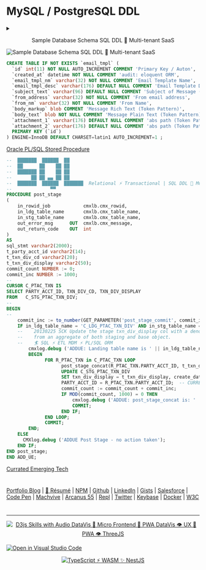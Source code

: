 # MySQL / PostgreSQL DDL


<details>
  <summary>
    <p align="center">
    Sample Database Schema SQL DDL 🍭 Multi-tenant SaaS
    </p>
  </summary>
  <p align="center">
  <img src="https://neodigm.github.io/vivid_vector_alphabet/wasm/vvs.svg" width="76" alt="Vivid Vector ✨ JavaScript && TypeScript && Go 🪐">
  <img src="https://neodigm.github.io/vivid_vector_alphabet/wasm/vvq.svg" width="76" alt="🚀TypeScript && Go">
  <img src="https://neodigm.github.io/vivid_vector_alphabet/wasm/vvl.svg" width="76" alt="Vivid DataVis 🚀 Micro Frontend 🚀 PWA Skulduggery DataVis 🚀 Micro Frontend 🚀 PWA">
      <img src="https://neodigm.github.io/vivid_vector_alphabet/wasm/vvspace.svg" width="33" alt="Vivid Vector 👁️ D3 Parallax Three.js Greensock && WebGL 🍭">
  <img src="https://neodigm.github.io/vivid_vector_alphabet/wasm/vvd.svg" width="76" alt="Vivid Vector ✨ Cypress && JavaScript && TypeScript && Go 🪐">
  <img src="https://neodigm.github.io/vivid_vector_alphabet/wasm/vvd.svg" width="76" alt="Vivid Vector Skulduggery 🚀 PWA">
  <img src="https://neodigm.github.io/vivid_vector_alphabet/wasm/vvl.svg" width="76" alt="👁️ D3 Parallax Three.js Greensock && WebGL 🍭">
  </p>
</details>

  <img src="http://neodigm.github.io/eres_platform_2-14/scott_krause_database_er_design.webp" alt="Sample Database Schema SQL DDL 🐒 Multi-tenant SaaS">

```sql
CREATE TABLE IF NOT EXISTS `email_tmpl` (
  `id` int(11) NOT NULL AUTO_INCREMENT COMMENT 'Primary Key / Auton',
  `created_at` datetime NOT NULL COMMENT 'audit: eloquent ORM',
  `email_tmpl_nm` varchar(32) NOT NULL COMMENT 'Email Template Name',
  `email_tmpl_desc` varchar(176) DEFAULT NULL COMMENT 'Email Template Description',
  `subject_text` varchar(96) DEFAULT NULL COMMENT 'Subject of Message (Token Pattern)',
  `from_address` varchar(32) NOT NULL COMMENT 'From email address',
  `from_nm` varchar(32) NOT NULL COMMENT 'From Name',
  `body_markup` blob COMMENT 'Message Rich Text (Token Pattern)',
  `body_text` blob NOT NULL COMMENT 'Message Plain Text (Token Pattern)',
  `attachment_1` varchar(176) DEFAULT NULL COMMENT 'abs path (Token Pattern)',
  `attachment_2` varchar(176) DEFAULT NULL COMMENT 'abs path (Token Pattern)',
  PRIMARY KEY (`id`)
) ENGINE=InnoDB DEFAULT CHARSET=latin1 AUTO_INCREMENT=1 ;
```
<a href="https://gist.github.com/neodigm/a9272cbf44d4a35c134ddc90f530d38e" target="_blank">Oracle PL/SQL Stored Procedure</a>

```sql
--  ███████  ██████  ██      
--  ██      ██    ██ ██      
--  ███████ ██    ██ ██      
--       ██ ██ ▄▄ ██ ██      
--  ███████  ██████  ███████  Relational ⚡ Transactional | SQL DDL 🐒 Multi-tenant SaaS
--              ▀▀           
PROCEDURE post_stage
(
    in_rowid_job            cmxlb.cmx_rowid,
    in_ldg_table_name       cmxlb.cmx_table_name,
    in_stg_table_name       cmxlb.cmx_table_name,
    out_error_msg      OUT  cmxlb.cmx_message,
    out_return_code    OUT  int
)
AS
sql_stmt varchar2(2000);
t_party_acct_id varchar2(14);
t_txn_div_cd varchar2(20);
t_txn_div_display varchar2(50);
commit_count NUMBER := 0;
commit_inc NUMBER := 1000;
--
CURSOR C_PTAC_TXN IS
SELECT PARTY_ACCT_ID, TXN_DIV_CD, TXN_DIV_DISPLAY
FROM   C_STG_PTAC_TXN_DIV;
--
BEGIN
--
    commit_inc := to_number(GET_PARAMETER('post_stage_commit', commit_inc));
    IF in_ldg_table_name = 'C_LDG_PTAC_TXN_DIV' AND in_stg_table_name = 'C_STG_PTAC_TXN_DIV' THEN
    --    20130225 SCK Update the stage txn_div_display col with a denormalized string derived
    --    from an aggregate of both staging and base object. 
    --    🏄 SQL ⚡ ETL MDM ⚡ PL/SQL ORM
        cmxlog.debug ('ADDUE: Landing table name is ' || in_ldg_table_name || ' Staging table name is ' || in_stg_table_name);
        BEGIN
              FOR R_PTAC_TXN in C_PTAC_TXN LOOP
                    post_stage_concat(R_PTAC_TXN.PARTY_ACCT_ID, t_txn_div_display);
                    UPDATE C_STG_PTAC_TXN_DIV
                    SET txn_div_display = t_txn_div_display, create_date = sysdate WHERE TXN_DIV_CD = R_PTAC_TXN.TXN_DIV_CD AND
                    PARTY_ACCT_ID = R_PTAC_TXN.PARTY_ACCT_ID;  -- CURRENT OF C_PTAC_TXN;
                    commit_count := commit_count + commit_inc;
                    IF MOD(commit_count, 1000) = 0 THEN
                        cmxlog.debug ('ADDUE: post_stage_concat is: ' || commit_count || ':' || R_PTAC_TXN.PARTY_ACCT_ID || ' : ' || t_txn_div_display);
                        COMMIT;
                    END IF;
              END LOOP;
              COMMIT;
        END;
    ELSE
      CMXlog.debug ('ADDUE Post Stage - no action taken');
    END IF;
END post_stage;
END ADD_UE;
```

[Currated Emerging Tech](https://www.thescottkrause.com/tags/curated/)

#
[Portfolio Blog](https://www.theScottKrause.com) |
[🚀 Résumé](https://www.theScottkrause.com/Arcanus_Scott_C_Krause_2021.pdf) |
[NPM](https://www.npmjs.com/~neodigm) |
[Github](https://github.com/neodigm) |
[LinkedIn](https://www.linkedin.com/in/neodigm55/) |
[Gists](https://gist.github.com/neodigm?direction=asc&sort=created) |
[Salesforce](https://trailblazer.me/id/skrause) |
[Code Pen](https://codepen.io/neodigm24) |
[Machvive](https://machvive.com/) |
[Arcanus 55](https://www.arcanus55.com/) |
[Repl](https://repl.it/@neodigm) |
[Twitter](https://twitter.com/neodigm24) |
[Keybase](https://keybase.io/neodigm) |
[Docker](https://hub.docker.com/u/neodigm) |
[W3C](https://www.w3.org/users/123844)
#
---
<p align="center">
  <a target="_blank" href="https://www.thescottkrause.com/d3_datavis_skills.html">
  <img src="https://repository-images.githubusercontent.com/178555357/2b6ad880-7aa0-11ea-8dde-63e70187e3e9" title="D3js Skills with Audio DataVis 🚀 Micro Frontend 🚀 PWA DataVis 👁️ UX 🍭 PWA 👁️ ThreeJS">
  </a>
</p>

[![Open in Visual Studio Code](https://open.vscode.dev/badges/open-in-vscode.svg)](https://open.vscode.dev/neodigm/vue_voyagers)
<p align="center">
  <a target="_blank" href="https://www.thescottkrause.com">
    <img src="https://neodigm.github.io/pan-fried-monkey-fisticuffs/thescottkrause_contact_card.png" title="TypeScript ⚡ WASM ✨ NestJS">
  </a>
</p>
